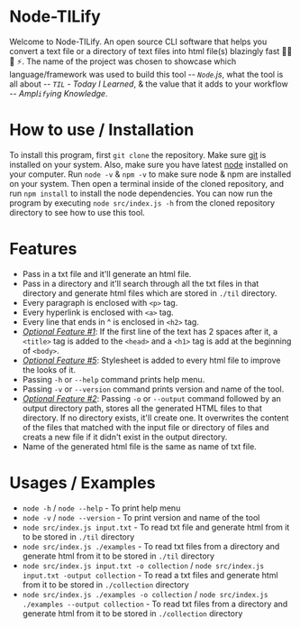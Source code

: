 # Node-TILify

Welcome to Node-TILify. An open source CLI software that helps you convert a text file or a directory of text files into html file(s) blazingly fast 🏃‍♂️ 💨 ⚡️. The name of the project was chosen to showcase which language/framework was used to build this tool -- _`Node`.js_, what the tool is all about -- _`TIL` - Today I Learned_, & the value that it adds to your workflow -- _Ampl`ify`ing Knowledge_.

# How to use / Installation

To install this program, first `git clone` the repository. Make sure [git](https://git-scm.com/book/en/v2/Getting-Started-Installing-Git) is installed on your system. Also, make sure you have latest [node](https://nodejs.org/en/download) installed on your computer. Run `node -v` & `npm -v` to make sure node & npm are installed on your system. Then open a terminal inside of the cloned repository, and run `npm install` to install the node dependencies. You can now run the program by executing `node src/index.js -h` from the cloned repository directory to see how to use this tool.

# Features

- Pass in a txt file and it'll generate an html file.
- Pass in a directory and it'll search through all the txt files in that directory and generate html files which are stored in `./til` directory.
- Every paragraph is enclosed with `<p>` tag.
- Every hyperlink is enclosed with `<a>` tag.
- Every line that ends in ^ is enclosed in `<h2>` tag.
- <ins>_Optional Feature #1_</ins>: If the first line of the text has 2 spaces after it, a `<title>` tag is added to the `<head>` and a `<h1>` tag is add at the beginning of `<body>`.
- <ins>_Optional Feature #5_</ins>: Stylesheet is added to every html file to improve the looks of it.
- Passing `-h` or `--help` command prints help menu.
- Passing `-v` or `--version` command prints version and name of the tool.
- <ins>_Optional Feature #2_</ins>: Passing `-o` or `--output` command followed by an output directory path, stores all the generated HTML files to that directory. If no directory exists, it'll create one. It overwrites the content of the files that matched with the input file or directory of files and creats a new file if it didn't exist in the output directory.
- Name of the generated html file is the same as name of txt file.

# Usages / Examples

- `node -h` / `node --help` - To print help menu
- `node -v` / `node --version` - To print version and name of the tool
- `node src/index.js input.txt` - To read txt file and generate html from it to be stored in `./til` directory
- `node src/index.js ./examples` - To read txt files from a directory and generate html from it to be stored in `./til` directory
- `node src/index.js input.txt -o collection` / `node src/index.js input.txt -output collection` - To read a txt files and generate html from it to be stored in `./collection` directory
- `node src/index.js ./examples -o collection` / `node src/index.js ./examples --output collection` - To read txt files from a directory and generate html from it to be stored in `./collection` directory
